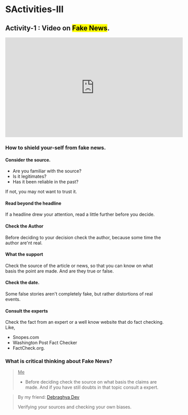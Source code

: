 # SActivities-III

## Activity-1 : Video on <mark>Fake News</mark>.
<!--SR:!2021-11-11,4,270-->

<iframe width="560" height="315" src="https://www.youtube.com/embed/AkwWcHekMdo" title="YouTube video player" frameborder="0" allow="accelerometer; autoplay; clipboard-write; encrypted-media; gyroscope; picture-in-picture" allowfullscreen></iframe>


### How to shield your-self from fake news.

#### Consider the source.
- Are you familiar with the source?
- Is it legitimates?
- Has it been reliable in the past?

If not, you may not want to trust it.

#### Read beyond the headline

If a headline drew your attention, read a little further before you decide.

#### Check the Author

Before deciding to your decision check the author, because some time the author are'nt real.

#### What the support

Check the source of the article or news, so that you can know on what basis the point are made. And are they true or false.

#### Check the date.

Some false stories aren't completely fake, but rather distortions of real events.

#### Consult the experts

Check the fact from an expert or a well know website that do fact checking. Like,
- Snopes.com
- Washington Post Fact Checker
- FactCheck.org.


### What is critical thinking about Fake News?

> <u>Me</u>
> - Before deciding check the source on what basis the claims are made. And if you have still doubts in that topic consult a expert.

> By my friend:
> <a href="https://sites.google.com/view/debarghya-d" target="_blank"><u>Debraghya Dev</u></a>
> 
> Verifying your sources and checking your own biases.